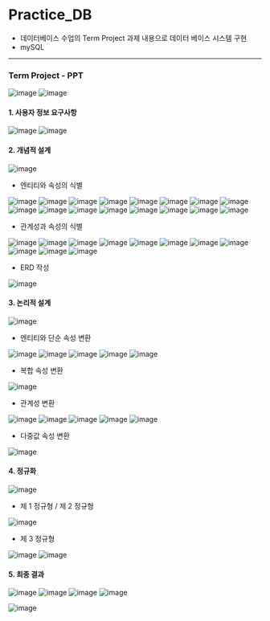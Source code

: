 # Practice_DB
- 데이터베이스 수업의 Term Project 과제 내용으로 데이터 베이스 시스템 구현
- mySQL


***

### Term Project - PPT

![image](https://user-images.githubusercontent.com/85846475/121943663-c50cd480-cd8c-11eb-96ae-238215bcec04.png)
![image](https://user-images.githubusercontent.com/85846475/121943674-c807c500-cd8c-11eb-81d9-fe03ad61b637.png)


#### 1. 사용자 정보 요구사항

![image](https://user-images.githubusercontent.com/85846475/121943680-ca6a1f00-cd8c-11eb-98fd-43b2a23055e1.png)
![image](https://user-images.githubusercontent.com/85846475/121943691-cd650f80-cd8c-11eb-896f-9c0e5867e6cb.png)



#### 2. 개념적 설계

![image](https://user-images.githubusercontent.com/85846475/121943776-e2da3980-cd8c-11eb-9c55-6923f3cc6690.png)


- 엔티티와 속성의 식별

![image](https://user-images.githubusercontent.com/85846475/121943840-f1285580-cd8c-11eb-89af-8bea2bb92180.png)
![image](https://user-images.githubusercontent.com/85846475/121943847-f2f21900-cd8c-11eb-9ae8-aaaa51fc5f42.png)
![image](https://user-images.githubusercontent.com/85846475/121943862-f685a000-cd8c-11eb-847c-264d009820c9.png)
![image](https://user-images.githubusercontent.com/85846475/121943868-f84f6380-cd8c-11eb-9cd1-32ebbadf3b22.png)
![image](https://user-images.githubusercontent.com/85846475/121943875-f9809080-cd8c-11eb-8066-12c6fe817a34.png)
![image](https://user-images.githubusercontent.com/85846475/121943884-ff767180-cd8c-11eb-8e48-7be5586a1344.png)
![image](https://user-images.githubusercontent.com/85846475/121943891-01d8cb80-cd8d-11eb-8f36-c9d2f3d5e722.png)
![image](https://user-images.githubusercontent.com/85846475/121943904-0309f880-cd8d-11eb-8f20-877f6d9bf704.png)
![image](https://user-images.githubusercontent.com/85846475/121943910-04d3bc00-cd8d-11eb-8133-f077e0b6c4e7.png)
![image](https://user-images.githubusercontent.com/85846475/121943917-069d7f80-cd8d-11eb-8819-fd396570a5c0.png)
![image](https://user-images.githubusercontent.com/85846475/121943929-09987000-cd8d-11eb-9aad-87ee2681efd6.png)
![image](https://user-images.githubusercontent.com/85846475/121943933-0b623380-cd8d-11eb-8bb1-007ae003242e.png)
![image](https://user-images.githubusercontent.com/85846475/121943939-0d2bf700-cd8d-11eb-969e-ad9d263506fd.png)
![image](https://user-images.githubusercontent.com/85846475/121943941-0ef5ba80-cd8d-11eb-9f0d-a9b985ba02ec.png)
![image](https://user-images.githubusercontent.com/85846475/121943949-11f0ab00-cd8d-11eb-8fce-baa5882a499c.png)
![image](https://user-images.githubusercontent.com/85846475/121943959-14530500-cd8d-11eb-9016-506c3a5a975a.png)


- 관계성과 속성의 식별

![image](https://user-images.githubusercontent.com/85846475/121943984-1ae17c80-cd8d-11eb-8831-3da3b3aaf682.png)
![image](https://user-images.githubusercontent.com/85846475/121943994-1e750380-cd8d-11eb-8e5f-f87979c2e8b4.png)
![image](https://user-images.githubusercontent.com/85846475/121944003-1fa63080-cd8d-11eb-9c0b-a6d9f3208441.png)
![image](https://user-images.githubusercontent.com/85846475/121944013-216ff400-cd8d-11eb-8f54-31a4464b86f6.png)
![image](https://user-images.githubusercontent.com/85846475/121944021-23d24e00-cd8d-11eb-8301-f8c5f4e981c1.png)
![image](https://user-images.githubusercontent.com/85846475/121944025-259c1180-cd8d-11eb-9c95-2141cbdd76a5.png)
![image](https://user-images.githubusercontent.com/85846475/121944029-2765d500-cd8d-11eb-8fad-b6aa991213bf.png)
![image](https://user-images.githubusercontent.com/85846475/121944040-29c82f00-cd8d-11eb-8979-431c1021736f.png)
![image](https://user-images.githubusercontent.com/85846475/121944047-2c2a8900-cd8d-11eb-85ee-4405f6fd1741.png)
![image](https://user-images.githubusercontent.com/85846475/121944058-2f257980-cd8d-11eb-98bb-942105b7462b.png)
![image](https://user-images.githubusercontent.com/85846475/121944063-3056a680-cd8d-11eb-9b82-df07b54b4583.png)


- ERD 작성

![image](https://user-images.githubusercontent.com/85846475/121944096-39477800-cd8d-11eb-9207-3b96055c0c2d.png)


#### 3. 논리적 설계

![image](https://user-images.githubusercontent.com/85846475/121944205-5bd99100-cd8d-11eb-9db6-fd4963ee6b3d.png)


- 엔티티와 단순 속성 변환

![image](https://user-images.githubusercontent.com/85846475/121944276-6eec6100-cd8d-11eb-94e2-638a5a73d647.png)
![image](https://user-images.githubusercontent.com/85846475/121944284-70b62480-cd8d-11eb-9099-0df35f586b8a.png)
![image](https://user-images.githubusercontent.com/85846475/121944288-73187e80-cd8d-11eb-8c04-c147ff6b7d04.png)
![image](https://user-images.githubusercontent.com/85846475/121944293-74e24200-cd8d-11eb-9c05-3401abf02b31.png)
![image](https://user-images.githubusercontent.com/85846475/121944299-77dd3280-cd8d-11eb-80ac-2098a435ddfb.png)


- 복합 속성 변환

![image](https://user-images.githubusercontent.com/85846475/121944303-7ad82300-cd8d-11eb-89c1-a64cb5f9ee1d.png)


- 관계성 변환

![image](https://user-images.githubusercontent.com/85846475/121944341-89263f00-cd8d-11eb-9aa6-57a1935233b6.png)
![image](https://user-images.githubusercontent.com/85846475/121944347-8b889900-cd8d-11eb-9cb2-bcc1702ba458.png)
![image](https://user-images.githubusercontent.com/85846475/121944353-8d525c80-cd8d-11eb-9d31-7c701d010575.png)
![image](https://user-images.githubusercontent.com/85846475/121944360-8f1c2000-cd8d-11eb-8b66-4439b7f00799.png)
![image](https://user-images.githubusercontent.com/85846475/121944368-92171080-cd8d-11eb-862d-7c12ade0aca4.png)


- 다중값 속성 변환

![image](https://user-images.githubusercontent.com/85846475/121944398-980cf180-cd8d-11eb-8d33-1ddf930651c6.png)



#### 4. 정규화

![image](https://user-images.githubusercontent.com/85846475/121944490-af4bdf00-cd8d-11eb-8513-e4e040cfa2fa.png)


- 제 1 정규형 / 제 2 정규형

![image](https://user-images.githubusercontent.com/85846475/121944530-b7a41a00-cd8d-11eb-907b-2d0615848333.png)


- 제 3 정규형

![image](https://user-images.githubusercontent.com/85846475/121944567-c25eaf00-cd8d-11eb-971d-68fae83963bd.png)
![image](https://user-images.githubusercontent.com/85846475/121944600-c7bbf980-cd8d-11eb-85a7-abf79addbd42.png)



#### 5. 최종 결과

![image](https://user-images.githubusercontent.com/85846475/121944638-d1ddf800-cd8d-11eb-9533-f3c3f50c057e.png)
![image](https://user-images.githubusercontent.com/85846475/121944648-d4405200-cd8d-11eb-85ba-2f40c2131c2f.png)
![image](https://user-images.githubusercontent.com/85846475/121944655-d5717f00-cd8d-11eb-8fa4-65764c720ae2.png)
![image](https://user-images.githubusercontent.com/85846475/121944662-d86c6f80-cd8d-11eb-8003-b2ebffcd62e8.png)


![image](https://user-images.githubusercontent.com/85846475/121944670-dbfff680-cd8d-11eb-991e-d0227ea81beb.png)

